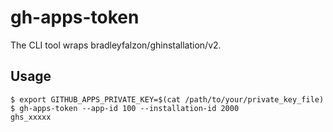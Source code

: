 # gh-apps-token

The CLI tool wraps bradleyfalzon/ghinstallation/v2.

## Usage

```
$ export GITHUB_APPS_PRIVATE_KEY=$(cat /path/to/your/private_key_file)
$ gh-apps-token --app-id 100 --installation-id 2000
ghs_xxxxx
```
